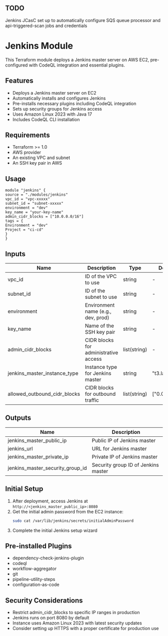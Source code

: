 ## TODO
Jenkins JCasC set up to automatically configure SQS queue processor and api-triggered-scan jobs and credentials

# Jenkins Module

This Terraform module deploys a Jenkins master server on AWS EC2, pre-configured with CodeQL integration and essential plugins.

## Features

- Deploys a Jenkins master server on EC2
- Automatically installs and configures Jenkins
- Pre-installs necessary plugins including CodeQL integration
- Sets up security groups for Jenkins access
- Uses Amazon Linux 2023 with Java 17
- Includes CodeQL CLI installation

## Requirements

- Terraform >= 1.0
- AWS provider
- An existing VPC and subnet
- An SSH key pair in AWS

## Usage
```hcl
module "jenkins" {
source = "./modules/jenkins"
vpc_id = "vpc-xxxxx"
subnet_id = "subnet-xxxxx"
environment = "dev"
key_name = "your-key-name"
admin_cidr_blocks = ["10.0.0.0/16"]
tags = {
Environment = "dev"
Project = "ci-cd"
}
}
```

## Inputs

| Name | Description | Type | Default | Required |
|------|-------------|------|---------|----------|
| vpc_id | ID of the VPC to use | string | - | yes |
| subnet_id | ID of the subnet to use | string | - | yes |
| environment | Environment name (e.g., dev, prod) | string | - | yes |
| key_name | Name of the SSH key pair | string | - | yes |
| admin_cidr_blocks | CIDR blocks for administrative access | list(string) | - | yes |
| jenkins_master_instance_type | Instance type for Jenkins master | string | "t3.large" | no |
| allowed_outbound_cidr_blocks | CIDR blocks for outbound traffic | list(string) | ["0.0.0.0/0"] | no |

## Outputs

| Name | Description |
|------|-------------|
| jenkins_master_public_ip | Public IP of Jenkins master |
| jenkins_url | URL for Jenkins master |
| jenkins_master_private_ip | Private IP of Jenkins master |
| jenkins_master_security_group_id | Security group ID of Jenkins master |

## Initial Setup

1. After deployment, access Jenkins at `http://<jenkins_master_public_ip>:8080`
2. Get the initial admin password from the EC2 instance:
   ```bash
   sudo cat /var/lib/jenkins/secrets/initialAdminPassword
   ```
3. Complete the initial Jenkins setup wizard

## Pre-installed Plugins

- dependency-check-jenkins-plugin
- codeql
- workflow-aggregator
- git
- pipeline-utility-steps
- configuration-as-code

## Security Considerations

- Restrict admin_cidr_blocks to specific IP ranges in production
- Jenkins runs on port 8080 by default
- Instance uses Amazon Linux 2023 with latest security updates
- Consider setting up HTTPS with a proper certificate for production use